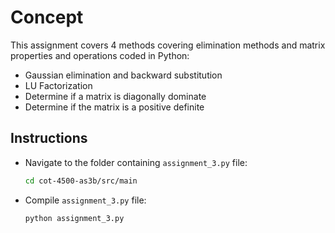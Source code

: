 # Concept
This assignment covers 4 methods covering elimination methods and matrix properties and operations coded in Python:
- Gaussian elimination and backward substitution
- LU Factorization
- Determine if a matrix is diagonally dominate
- Determine if the matrix is a positive definite

## Instructions
- Navigate to the folder containing `assignment_3.py` file:  
   ```bash
   cd cot-4500-as3b/src/main

- Compile `assignment_3.py` file:
   ```bash
   python assignment_3.py
